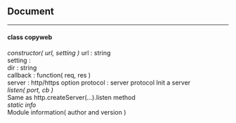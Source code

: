 ## Document
***
#### class copyweb
*constructor( url, setting )*
  url : string<br>
  setting :<br>
    dir : string<br>
    callback : function( req, res )<br>
    server : http/https option
    protocol : server protocol
Init a server<br>
*listen( port, cb )*<br>
  Same as http.createServer(...).listen method<br>
*static info*<br>
  Module information( author and version )